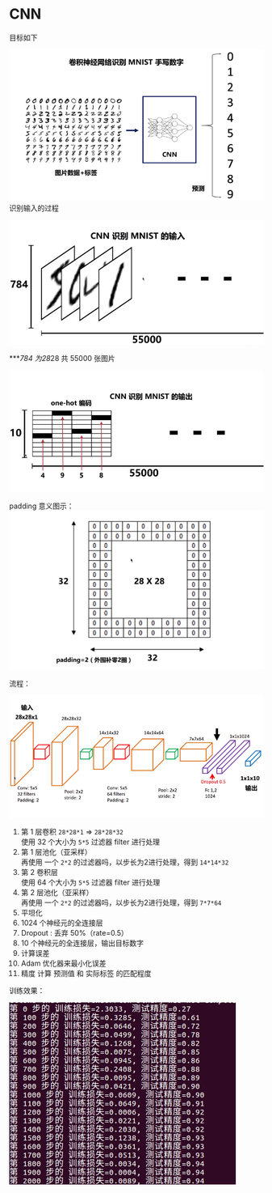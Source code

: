 # CNN

目标如下

![](./_images/cnn-aim.png)
识别输入的过程

![](./_images/2018-05-17-22-34-33.jpg)

****784 为28*28 共 55000 张图片


![](./_images/2018-05-17-22-36-23.jpg)

padding 意义图示：
![](./_images/2018-05-17-22-49-33.jpg)


流程：

![](./_images/cnn-flow.png)

1. 第 1 层卷积 `28*28*1` => `28*28*32`  
 使用 32 个大小为 `5*5` 过滤器 filter 进行处理
1. 第 1 层池化（亚采样）  
 再使用 一个 `2*2` 的过滤器吗，以步长为2进行处理，得到 `14*14*32`
1. 第 2 卷积层  
 使用 64 个大小为 `5*5` 过滤器 filter 进行处理
1. 第 2 层池化（亚采样）  
 再使用 一个 `2*2` 的过滤器吗，以步长为2进行处理，得到 `7*7*64`
1. 平坦化  
1. 1024 个神经元的全连接层
1. Dropout : 丢弃 50%（rate=0.5）
1. 10 个神经元的全连接层，输出目标数字
1. 计算误差
1. Adam 优化器来最小化误差
1. 精度 计算 预测值 和 实际标签 的匹配程度

训练效果：

![](./_images/2018-05-20-22-12-23.jpg)
